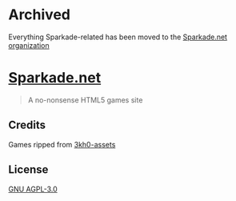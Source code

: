 # Archived

Everything Sparkade-related has been moved to the [Sparkade.net organization](https://github.com/Sparkade-net)


# [Sparkade.net](https://sparkade.net)

> A no-nonsense HTML5 games site


## Credits

Games ripped from [3kh0-assets](https://gitlab.com/3kh0/3kh0-assets)


## License

[GNU AGPL-3.0](https://choosealicense.com/licenses/agpl-3.0/)

